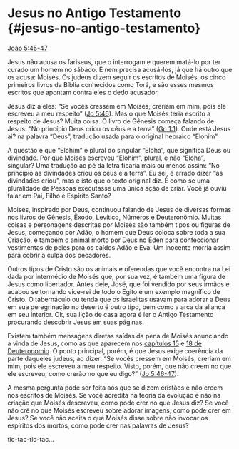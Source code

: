 # Jesus no Antigo Testamento {#jesus-no-antigo-testamento}

[João 5:45-47](http://bibliaonline.com.br/acf/jo/5/45-47)

Jesus não acusa os fariseus, que o interrogam e querem matá-lo por ter curado um homem no sábado. E nem precisa acusá-los, já que há outro que os acusa: Moisés. Os judeus dizem seguir os escritos de Moisés, os cinco primeiros livros da Bíblia conhecidos como Torá, e são esses mesmos escritos que apontam contra eles o dedo acusador.

Jesus diz a eles: “Se vocês cressem em Moisés, creriam em mim, pois ele escreveu a meu respeito” ([Jo 5:46](http://bibliaonline.com.br/acf/jo/5/46)). Mas o que Moisés teria escrito a respeito de Jesus? Muita coisa. O livro de Gênesis começa falando de Jesus: “No princípio Deus criou os céus e a terra” ([Gn 1:1](http://bibliaonline.com.br/acf/gn/1/1)). Onde está Jesus ai? na palavra “Deus”, tradução usada para o original hebraico “Elohim”.

A questão é que “Elohim” é plural do singular “Eloha”, que significa Deus ou divindade. Por que Moisés escreveu “Elohim”, plural, e não “Eloha”, singular? Uma tradução ao pé da letra ficaria mais ou menos assim: “No princípio as divindades criou os céus e a terra”. Eu sei, é errado dizer “as divindades criou”, mas é isto que o texto original diz. É como se uma pluralidade de Pessoas executasse uma única ação de criar. Você já ouviu falar em Pai, Filho e Espírito Santo?

Moisés, inspirado por Deus, continuou falando de Jesus de diversas formas nos livros de Gênesis, Êxodo, Levítico, Números e Deuteronômio. Muitas coisas e personagens descritas por Moisés são também tipos ou figuras de Jesus, começando por Adão, o homem que Deus coloca sobre toda a sua Criação, e também o animal morto por Deus no Éden para confeccionar vestimentas de peles para os caídos Adão e Eva. Um inocente morria assim para cobrir a culpa dos pecadores.

Outros tipos de Cristo são os animais e oferendas que você encontra na Lei dada por intermédio de Moisés que, por sua vez, é também uma figura de Jesus como libertador. Antes dele, José, que foi vendido por seus irmãos e acabou se tornando vice-rei de todo o Egito é um exemplo magnífico de Cristo. O tabernáculo ou tenda que os israelitas usavam para adorar a Deus em sua peregrinação no deserto é outro tipo, bem como a arca da aliança em seu interior. Ok, sua lição de casa agora é ler o Antigo Testamento procurando descobrir Jesus em suas páginas.

Existem também mensagens diretas saídas da pena de Moisés anunciando a vinda de Jesus, como as que aparecem nos [capítulos 15](http://bibliaonline.com.br/acf/dt/15) e [18 de Deuteronomio](http://bibliaonline.com.br/acf/dt/18). O ponto principal, porém, é que Jesus exige coerência da parte daqueles judeus, ao dizer: “Se vocês cressem em Moisés, creriam em mim, pois ele escreveu a meu respeito. Visto, porém, que não creem no que ele escreveu, como crerão no que eu digo?” ([Jo 5:46-47](http://bibliaonline.com.br/acf/jo/5/46-47)).

A mesma pergunta pode ser feita aos que se dizem cristãos e não creem nos escritos de Moisés. Se você acredita na teoria da evolução e não na criação que Moisés descreveu, como pode crer no que Jesus diz? Se você não crê no que Moisés escreveu sobre adorar imagens, como pode crer em Jesus? Se você não aceita o que Moisés disse sobre não invocar os espíritos dos mortos, como pode crer nas palavras de Jesus?

tic-tac-tic-tac...